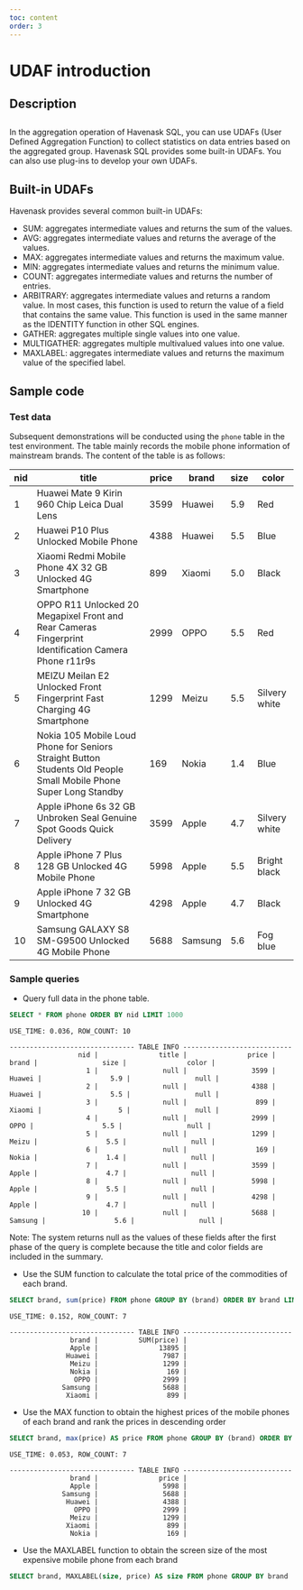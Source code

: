 ```yaml
---
toc: content
order: 3
---
```


# UDAF introduction
<a name="ZvNC4"></a>
##
<a name="dhMIP"></a>
## Description
<a name="SHfZV"></a>
##
In the aggregation operation of Havenask SQL, you can use UDAFs (User Defined Aggregation Function) to collect statistics on data entries based on the aggregated group. Havenask SQL provides some built-in UDAFs. You can also use plug-ins to develop your own UDAFs.

<a name="ZvNC4"></a>
## Built-in UDAFs

Havenask provides several common built-in UDAFs:

- SUM: aggregates intermediate values and returns the sum of the values.
- AVG: aggregates intermediate values and returns the average of the values.
- MAX: aggregates intermediate values and returns the maximum value.
- MIN: aggregates intermediate values and returns the minimum value.
- COUNT: aggregates intermediate values and returns the number of entries.
- ARBITRARY: aggregates intermediate values and returns a random value. In most cases, this function is used to return the value of a field that contains the same value. This function is used in the same manner as the IDENTITY function in other SQL engines.
- GATHER: aggregates multiple single values into one value.
- MULTIGATHER: aggregates multiple multivalued values into one value.
- MAXLABEL: aggregates intermediate values and returns the maximum value of the specified label.

<a name="X9ytW"></a>
## Sample code


<a name="i67jR"></a>
### Test data

Subsequent demonstrations will be conducted using the `phone` table in the test environment. The table mainly records the mobile phone information of mainstream brands. The content of the table is as follows:

| nid | title | price | brand | size | color |
| --- | --- | --- | --- | --- | --- |
| 1 | Huawei Mate 9 Kirin 960 Chip Leica Dual Lens | 3599 | Huawei | 5.9 | Red |
| 2 | Huawei P10 Plus Unlocked Mobile Phone | 4388 | Huawei | 5.5 | Blue |
| 3 | Xiaomi Redmi Mobile Phone 4X 32 GB Unlocked 4G Smartphone | 899 | Xiaomi | 5.0 | Black |
| 4 | OPPO R11 Unlocked 20 Megapixel Front and Rear Cameras Fingerprint Identification Camera Phone r11r9s | 2999 | OPPO | 5.5 | Red |
| 5 | MEIZU Meilan E2 Unlocked Front Fingerprint Fast Charging 4G Smartphone | 1299 | Meizu | 5.5 | Silvery white |
| 6 | Nokia 105 Mobile Loud Phone for Seniors Straight Button Students Old People Small Mobile Phone Super Long Standby | 169 | Nokia | 1.4 | Blue |
| 7 | Apple iPhone 6s 32 GB Unbroken Seal Genuine Spot Goods Quick Delivery | 3599 | Apple | 4.7 | Silvery white |
| 8 | Apple iPhone 7 Plus 128 GB Unlocked 4G Mobile Phone | 5998 | Apple | 5.5 | Bright black |
| 9 | Apple iPhone 7 32 GB Unlocked 4G Smartphone | 4298 | Apple | 4.7 | Black |
| 10 | Samsung GALAXY S8 SM-G9500 Unlocked 4G Mobile Phone | 5688 | Samsung | 5.6 | Fog blue |


<a name="AttrF"></a>
### Sample queries

- Query full data in the phone table.

```sql
SELECT * FROM phone ORDER BY nid LIMIT 1000
```

```
USE_TIME: 0.036, ROW_COUNT: 10

------------------------------- TABLE INFO ---------------------------
                 nid |               title |               price |               brand |                size |               color |
                   1 |                null |                3599 |              Huawei |                 5.9 |                null |
                   2 |                null |                4388 |              Huawei |                 5.5 |                null |
                   3 |                null |                 899 |              Xiaomi |                   5 |                null |
                   4 |                null |                2999 |                OPPO |                 5.5 |                null |
                   5 |                null |                1299 |               Meizu |                 5.5 |                null |
                   6 |                null |                 169 |               Nokia |                 1.4 |                null |
                   7 |                null |                3599 |               Apple |                 4.7 |                null |
                   8 |                null |                5998 |               Apple |                 5.5 |                null |
                   9 |                null |                4298 |               Apple |                 4.7 |                null |
                  10 |                null |                5688 |             Samsung |                 5.6 |                null |
```

Note: The system returns null as the values of these fields after the first phase of the query is complete because the title and color fields are included in the summary.

- Use the SUM function to calculate the total price of the commodities of each brand.
```sql
SELECT brand, sum(price) FROM phone GROUP BY (brand) ORDER BY brand LIMIT 1000
```

```
USE_TIME: 0.152, ROW_COUNT: 7

------------------------------- TABLE INFO ---------------------------
               brand |          SUM(price) |
               Apple |               13895 |
              Huawei |                7987 |
               Meizu |                1299 |
               Nokia |                 169 |
                OPPO |                2999 |
             Samsung |                5688 |
              Xiaomi |                 899 |
```

- Use the MAX function to obtain the highest prices of the mobile phones of each brand and rank the prices in descending order

```sql
SELECT brand, max(price) AS price FROM phone GROUP BY (brand) ORDER BY price DESC LIMIT 1000
```

```
USE_TIME: 0.053, ROW_COUNT: 7

------------------------------- TABLE INFO ---------------------------
               brand |               price |
               Apple |                5998 |
             Samsung |                5688 |
              Huawei |                4388 |
                OPPO |                2999 |
               Meizu |                1299 |
              Xiaomi |                 899 |
               Nokia |                 169 |
```


- Use the MAXLABEL function to obtain the screen size of the most expensive mobile phone from each brand
```sql
SELECT brand, MAXLABEL(size, price) AS size FROM phone GROUP BY brand
```

